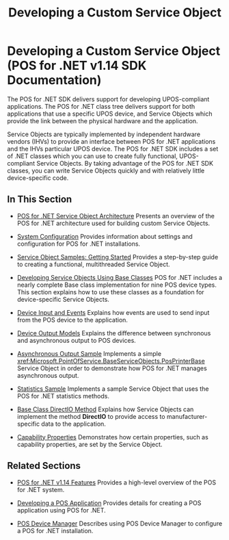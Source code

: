 ﻿---
title: Developing a Custom Service Object
description: Developing a Custom Service Object (POS for .NET v1.14 SDK Documentation)
ms.date: 02/27/2008
ms.topic: how-to
ms.custom: pos-restored-from-archive
---

# Developing a Custom Service Object (POS for .NET v1.14 SDK Documentation)

The POS for .NET SDK delivers support for developing UPOS-compliant applications. The POS for .NET class tree delivers support for both applications that use a specific UPOS device, and Service Objects which provide the link between the physical hardware and the application.

Service Objects are typically implemented by independent hardware vendors (IHVs) to provide an interface between POS for .NET applications and the IHVs particular UPOS device. The POS for .NET SDK includes a set of .NET classes which you can use to create fully functional, UPOS-compliant Service Objects. By taking advantage of the POS for .NET SDK classes, you can write Service Objects quickly and with relatively little device-specific code.

## In This Section

- [POS for .NET Service Object Architecture](pos-for-net-service-object-architecture.md)
    Presents an overview of the POS for .NET architecture used for building custom Service Objects.

- [System Configuration](system-configuration.md)
    Provides information about settings and configuration for POS for .NET installations.

- [Service Object Samples: Getting Started](service-object-samples-getting-started.md)
    Provides a step-by-step guide to creating a functional, multithreaded Service Object.

- [Developing Service Objects Using Base Classes](developing-service-objects-using-base-classes.md)
    POS for .NET includes a nearly complete Base class implementation for nine POS device types. This section explains how to use these classes as a foundation for device-specific Service Objects.

- [Device Input and Events](device-input-and-events.md)
    Explains how events are used to send input from the POS device to the application.

- [Device Output Models](device-output-models.md)
    Explains the difference between synchronous and asynchronous output to POS devices.

- [Asynchronous Output Sample](asynchronous-output-sample.md)
    Implements a simple <xref:Microsoft.PointOfService.BaseServiceObjects.PosPrinterBase> Service Object in order to demonstrate how POS for .NET manages asynchronous output.

- [Statistics Sample](statistics-sample.md)
    Implements a sample Service Object that uses the POS for .NET statistics methods.

- [Base Class DirectIO Method](base-class-directio-method.md)
    Explains how Service Objects can implement the method **DirectIO** to provide access to manufacturer-specific data to the application.

- [Capability Properties](capability-properties.md)
    Demonstrates how certain properties, such as capability properties, are set by the Service Object.

## Related Sections

- [POS for .NET v1.14 Features](pos-for-net-v1141-features.md)
    Provides a high-level overview of the POS for .NET system.

- [Developing a POS Application](developing-a-pos-application.md)
    Provides details for creating a POS application using POS for .NET.

- [POS Device Manager](pos-device-manager.md)
    Describes using POS Device Manager to configure a POS for .NET installation.
